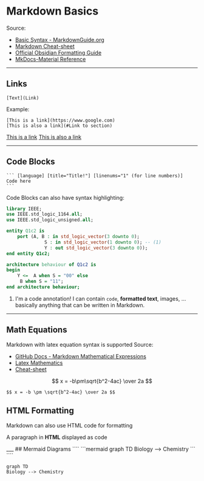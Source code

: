 # Markdown Basics
Source:  
- [Basic Syntax - MarkdownGuide.org](https://www.markdownguide.org/basic-syntax/)  
- [Markdown Cheat-sheet](https://www.markdownguide.org/cheat-sheet/)
- [Official Obsidian Formatting Guide](https://help.obsidian.md/How+to/Format+your+notes)
- [MkDocs-Material Reference](https://squidfunk.github.io/mkdocs-material/reference/)
---
## Links
```
[Text](Link)
```
Example:
```
[This is a link](https://www.google.com)
[This is also a link](#Link to section)
```
[This is a link](https://www.google.com)
[This is also a link](#Links)

---

## Code Blocks

````
``` [language] [title="Title!"] [linenums="1" (for line numbers)]
Code here
```
````

Code Blocks can also have syntax highlighting:
```vhdl title="Title for code blocks!" linenums="1"
library IEEE;
use IEEE.std_logic_1164.all;
use IEEE.std_logic_unsigned.all;

entity Q1c2 is
    port (A, B : in std_logic_vector(3 downto 0);
              S : in std_logic_vector(1 downto 0); -- (1)
              Y : out std_logic_vector(3 downto 0));
end entity Q1c2;

architecture behaviour of Q1c2 is
begin
    Y <=  A when S = "00" else
     B when S = "11";
end architecture behaviour;
```
1.  I'm a code annotation! I can contain `code`, __formatted [](https://squidfunk.github.io/mkdocs-material/reference/code-blocks/#__codelineno-8-8)text__, images, ... basically anything that can be written in Markdown.

---
## Math Equations
Markdown with latex equation syntax is supported
Source: 
- [GitHub Docs - Markdown Mathematical Expressions](https://docs.github.com/en/get-started/writing-on-github/working-with-advanced-formatting/writing-mathematical-expressions)
- [Latex Mathematics](https://en.wikibooks.org/wiki/LaTeX/Mathematics)
- [Cheat-sheet](http://tug.ctan.org/info/undergradmath/undergradmath.pdf)  

$$ x = -b\pm\sqrt{b^2-4ac} \over 2a $$
```
$$ x = -b \pm \sqrt{b^2-4ac} \over 2a $$
```

## HTML Formatting
Markdown can also use HTML code for formatting

<p>A paragraph in <b>HTML</b> displayed as code</p>
___
## Mermaid Diagrams
````
```mermaid 
graph TD 
Biology --> Chemistry 
```
````

```mermaid 
graph TD 
Biology --> Chemistry 
```
